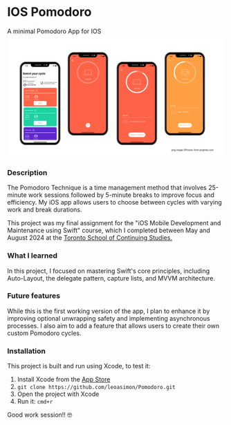 # IOS Pomodoro
A minimal Pomodoro App for IOS
![Pomodoro presentation image](presentation/presentation.png)


### Description
The Pomodoro Technique is a time management method that involves 25-minute work sessions followed by 5-minute breaks to improve focus and efficiency. My iOS app allows users to choose between cycles with varying work and break durations.

This project was my final assignment for the "iOS Mobile Development and Maintenance using Swift" course, which I completed between May and August 2024 at the [Toronto School of Continuing Studies.](https://learn.utoronto.ca/)


### What I learned
In this project, I focused on mastering Swift's core principles, including Auto-Layout, the delegate pattern, capture lists, and MVVM architecture.

### Future features
While this is the first working version of the app, I plan to enhance it by improving optional unwrapping safety and implementing asynchronous processes. I also aim to add a feature that allows users to create their own custom Pomodoro cycles.


### Installation

This project is built and run using Xcode, to test it:
1. Install Xcode from the [App Store](https://developer.apple.com/download/)
2. ```git clone https://github.com/leoasimon/Pomodoro.git```
3. Open the project with Xcode
4. Run it: `cmd+r`

Good work session!! 🤓
